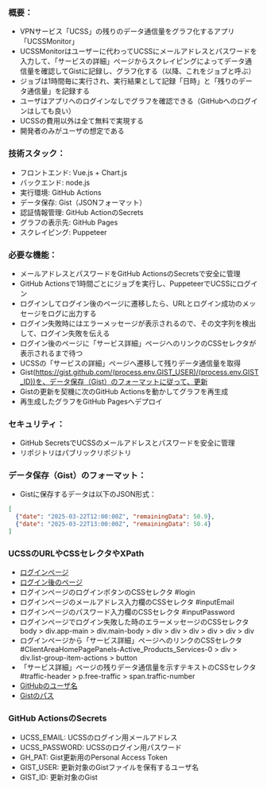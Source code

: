 ### 概要：
- VPNサービス「UCSS」の残りのデータ通信量をグラフ化するアプリ「UCSSMonitor」
- UCSSMonitorはユーザーに代わってUCSSにメールアドレスとパスワードを入力して、「サービスの詳細」ページからスクレイピングによってデータ通信量を確認してGistに記録し、グラフ化する（以降、これをジョブと呼ぶ）
- ジョブは1時間毎に実行され、実行結果として記録「日時」と「残りのデータ通信量」を記録する
- ユーザはアプリへのログインなしでグラフを確認できる（GitHubへのログインはしても良い）
- UCSSの費用以外は全て無料で実現する
- 開発者のみがユーザの想定である

### 技術スタック：
- フロントエンド: Vue.js + Chart.js
- バックエンド: node.js
- 実行環境: GitHub Actions
- データ保存: Gist（JSONフォーマット）
- 認証情報管理: GitHub ActionのSecrets
- グラフの表示先: GitHub Pages
- スクレイピング: Puppeteer

### 必要な機能：
- メールアドレスとパスワードをGitHub ActionsのSecretsで安全に管理
- GitHub Actionsで1時間ごとにジョブを実行し、PuppeteerでUCSSにログイン
- ログインしてログイン後のページに遷移したら、URLとログイン成功のメッセージをログに出力する
- ログイン失敗時にはエラーメッセージが表示されるので、その文字列を検出して、ログイン失敗を伝える
- ログイン後のページに「サービス詳細」ページへのリンクのCSSセレクタが表示されるまで待つ
- UCSSの「サービスの詳細」ページへ遷移して残りデータ通信量を取得
- Gist(https://gist.github.com/(process.env.GIST_USER)/(process.env.GIST_ID))を、データ保存（Gist）のフォーマットに従って、更新
- Gistの更新を契機に次のGitHub Actionsを動かしてグラフを再生成
- 再生成したグラフをGitHub Pagesへデプロイ

### セキュリティ：

- GitHub SecretsでUCSSのメールアドレスとパスワードを安全に管理
- リポジトリはパブリックリポジトリ

### データ保存（Gist）のフォーマット：
- Gistに保存するデータは以下のJSON形式：
```json
[
  {"date": "2025-03-22T12:00:00Z", "remainingData": 50.9},
  {"date": "2025-03-22T13:00:00Z", "remainingData": 50.4}
]
```

### UCSSのURLやCSSセレクタやXPath
- [ログインページ](https://my.undercurrentss.biz/index.php?rp=/login)
- [ログイン後のページ](https://my.undercurrentss.biz/clientarea.php)
- ログインページのログインボタンのCSSセレクタ #login
- ログインページのメールアドレス入力欄のCSSセレクタ #inputEmail
- ログインページのパスワード入力欄のCSSセレクタ #inputPassword
- ログインページでログイン失敗した時のエラーメッセージのCSSセレクタ body > div.app-main > div.main-body > div > div > div > div > div > div
- ログインページから「サービス詳細」ページへのリンクのCSSセレクタ　#ClientAreaHomePagePanels-Active_Products_Services-0 > div > div.list-group-item-actions > button
- 「サービス詳細」ページの残りデータ通信量を示すテキストのCSSセレクタ #traffic-header > p.free-traffic > span.traffic-number
- [GitHubのユーザ名](yasugahira0810)
- [Gistのパス](https://gist.github.com/yasugahira0810/ec00ab4d6ed6cdb4f1b21f65377fc6af)

### GitHub ActionsのSecrets
- UCSS_EMAIL: UCSSのログイン用メールアドレス
- UCSS_PASSWORD: UCSSのログイン用パスワード
- GH_PAT: Gist更新用のPersonal Access Token
- GIST_USER: 更新対象のGistファイルを保有するユーザ名
- GIST_ID: 更新対象のGist